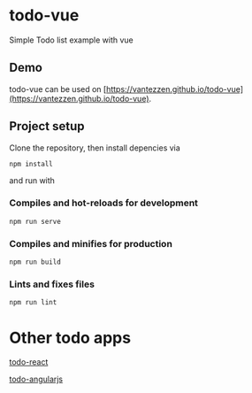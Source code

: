 # todo-vue
Simple Todo list example with vue

## Demo
todo-vue can be used on [https://vantezzen.github.io/todo-vue](https://vantezzen.github.io/todo-vue).

## Project setup
Clone the repository, then install depencies via
```
npm install
```
and run with

### Compiles and hot-reloads for development
```
npm run serve
```

### Compiles and minifies for production
```
npm run build
```

### Lints and fixes files
```
npm run lint
```

# Other todo apps
[todo-react](https://github.com/vantezzen/todo-react)

[todo-angularjs](https://github.com/vantezzen/todo-angularjs)
